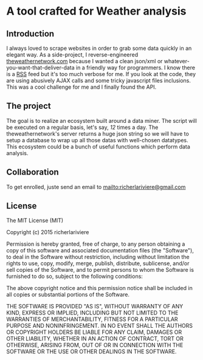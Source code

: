 # A tool crafted for Weather analysis

## Introduction

I always loved to scrape websites in order to grab some data quickly in an elegant way. As a side-project, I reverse-engineered [theweathernetwork.com](www.theweathernetwork.com) because I
wanted a clean json/xml or whatever-you-want-that-deliver-data in a friendly way for programmers. I know there is a [RSS](http://legacyweb.theweathernetwork.com/rss/) feed but it's too much verbose for me. If you look at the code, they
are using abusively AJAX calls and some tricky javascript files inclusions. This was a cool challenge for me and I finally found the API.

## The project

The goal is to realize an ecosystem built around a data miner. The script will be executed on a regular basis, let's say, *12* times a day. The theweathernetwork's server returns a huge json
string so we will have to setup a database to wrap up all those datas with well-chosen datatypes. This ecosystem could be a bunch of useful functions which perform data
analysis.


## Collaboration

To get enrolled, juste send an email to <mailto:richerlariviere@gmail.com>

## License

The MIT License (MIT)

Copyright (c) 2015 richerlariviere

Permission is hereby granted, free of charge, to any person obtaining a copy
of this software and associated documentation files (the "Software"), to deal
in the Software without restriction, including without limitation the rights
to use, copy, modify, merge, publish, distribute, sublicense, and/or sell
copies of the Software, and to permit persons to whom the Software is
furnished to do so, subject to the following conditions:

The above copyright notice and this permission notice shall be included in
all copies or substantial portions of the Software.

THE SOFTWARE IS PROVIDED "AS IS", WITHOUT WARRANTY OF ANY KIND, EXPRESS OR
IMPLIED, INCLUDING BUT NOT LIMITED TO THE WARRANTIES OF MERCHANTABILITY,
FITNESS FOR A PARTICULAR PURPOSE AND NONINFRINGEMENT. IN NO EVENT SHALL THE
AUTHORS OR COPYRIGHT HOLDERS BE LIABLE FOR ANY CLAIM, DAMAGES OR OTHER
LIABILITY, WHETHER IN AN ACTION OF CONTRACT, TORT OR OTHERWISE, ARISING FROM,
OUT OF OR IN CONNECTION WITH THE SOFTWARE OR THE USE OR OTHER DEALINGS IN
THE SOFTWARE.
